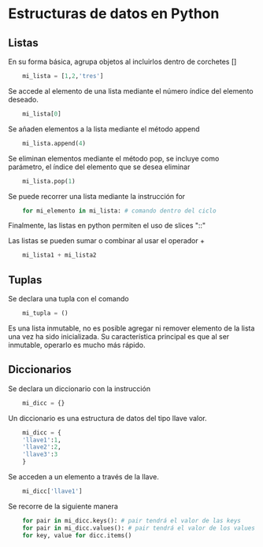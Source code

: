 # Estructuras de datos en Python

## Listas

En su forma básica, agrupa objetos al incluirlos dentro de corchetes []
```python
    mi_lista = [1,2,'tres']
```
Se accede al elemento de una lista mediante el número índice del elemento deseado.
```python
    mi_lista[0]
```
Se añaden elementos a la lista mediante el método append
```python
    mi_lista.append(4)
```
Se eliminan elementos mediante el método pop, se incluye como parámetro, el índice del elemento que se desea eliminar
```python
    mi_lista.pop(1)
```
Se puede recorrer una lista mediante la instrucción for
```python
    for mi_elemento in mi_lista: # comando dentro del ciclo
```
Finalmente, las listas en python permiten el uso de slices "::"

Las listas se pueden sumar o combinar al usar el operador +
```python
    mi_lista1 + mi_lista2
```
## Tuplas
Se declara una tupla con el comando
```python
    mi_tupla = ()
```
Es una lista inmutable, no es posible agregar ni remover elemento de la lista una vez ha sido inicializada.
Su característica principal es que al ser inmutable, operarlo es mucho más rápido.

## Diccionarios

Se declara un diccionario con la instrucción
```python
    mi_dicc = {}
```
Un diccionario es una estructura de datos del tipo llave valor.
```python
    mi_dicc = {
    'llave1':1,
    'llave2':2,
    'llave3':3
    }
```
Se acceden a un elemento a través de la llave.
```python
    mi_dicc['llave1']
```
Se recorre de la siguiente manera
```python
    for pair in mi_dicc.keys(): # pair tendrá el valor de las keys
    for pair in mi_dicc.values(): # pair tendrá el valor de los values
    for key, value for dicc.items()
```
<!--stackedit_data:
eyJoaXN0b3J5IjpbMTAwMjQxNDEzMF19
-->
